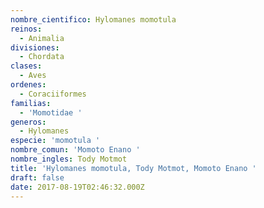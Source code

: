 ```yaml
---
nombre_cientifico: Hylomanes momotula
reinos:
  - Animalia
divisiones:
  - Chordata
clases:
  - Aves
ordenes:
  - Coraciiformes
familias:
  - 'Momotidae '
generos:
  - Hylomanes
especie: 'momotula '
nombre_comun: 'Momoto Enano '
nombre_ingles: Tody Motmot
title: 'Hylomanes momotula, Tody Motmot, Momoto Enano '
draft: false
date: 2017-08-19T02:46:32.000Z
---
```



